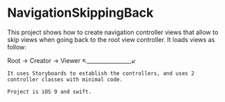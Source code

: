 

# NavigationSkippingBack

This project shows how to create navigation controller views that allow to skip views when going back to the root view controller. It loads views as follow:

  Root → Creator → Viewer
    ↖________________↙
    
    It uses Storyboards to establish the controllers, and uses 2 controller classes with minimal code.
    
    Project is iOS 9 and swift.

